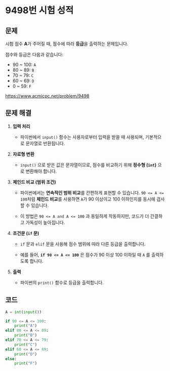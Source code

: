 # 9498번 시험 성적
## 문제
시험 점수 **A**가 주어질 때, 점수에 따라 **등급**을 출력하는 문제입니다.

점수와 등급은 다음과 같습니다:
- 90 ~ 100: `A`
- 80 ~ 89: `B`
- 70 ~ 79: `C`
- 60 ~ 69: `D`
- 0 ~ 59: `F`

https://www.acmicpc.net/problem/9498

## 문제 해결
1. **입력 처리**
   - 파이썬에서 `input()` 함수는 사용자로부터 입력을 받을 때 사용되며, 기본적으로 문자열로 반환됩니다.

2. **자료형 변환**
   - `input()` 으로 받은 값은 문자열이므로, 점수를 비교하기 위해 **정수형 (`int`)** 으로 변환해야 합니다.

3. **체인드 비교 (범위 조건)**
   - 파이썬에서는 **연속적인 범위 비교**를 간편하게 표현할 수 있습니다. `90 <= A <= 100`처럼 **체인드 비교**를 사용하면 `A`가 90 이상이고 100 이하인지를 동시에 검사할 수 있습니다.

   - 이 방법은 `90 <= A and A <= 100` 과 동일하게 작동하지만, 코드가 더 간결하고 가독성이 높아집니다.

4. **조건문 (`if` 문)**
   - `if` 문과 `elif` 문을 사용해 점수 범위에 따라 다른 등급을 출력합니다.
   
   - 예를 들어, **`if 90 <= A <= 100`** 은 점수가 90 이상 100 이하일 때 `A` 를 출력하도록 합니다.

5. **출력**
   - 파이썬의 `print()` 함수로 등급을 출력합니다.

## 코드
```python
A = int(input())

if 90 <= A <= 100:
    print("A")
elif 80 <= A <= 89:
    print("B")
elif 70 <= A <= 79:
    print("C")
elif 60 <= A <= 69:
    print("D")
else:
    print("F")
```



